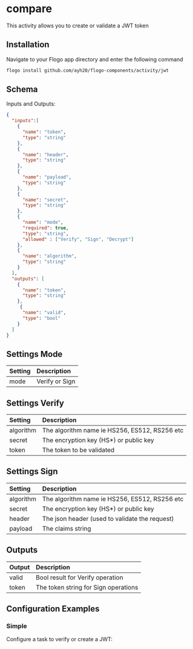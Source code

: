 # compare
This activity allows you to create or validate a JWT token


## Installation

Navigate to your Flogo app directory and enter the following command

```bash
flogo install github.com/ayh20/flogo-components/activity/jwt
```

## Schema
Inputs and Outputs:

```json
{
  "inputs":[
    {
      "name": "token",
      "type": "string"
    },
    {
      "name": "header",
      "type": "string"
    },
    {
      "name": "payload",
      "type": "string"
    },
    {
      "name": "secret",
      "type": "string"
    },
    {
      "name": "mode",
      "required": true,
      "type": "string",
      "allowed" : ["Verify", "Sign", "Decrypt"]
    },
    {
      "name": "algorithm",
      "type": "string"
    }
  ],
  "outputs": [
    {
      "name": "token",
      "type": "string"
    },
     {
      "name": "valid",
      "type": "bool"
    }
  ]
}
```
## Settings Mode
| Setting     | Description       |
|:------------|:------------------|
| mode        | Verify or Sign    |


## Settings Verify
| Setting     | Description                                    |
|:------------|:-----------------------------------------------|
| algorithm   | The algorithm name ie HS256, ES512, RS256 etc  |
| secret      | The encryption key (HS*) or public key         |
| token       | The token to be validated                      |


## Settings Sign
| Setting     | Description                                    |
|:------------|:-----------------------------------------------|
| algorithm   | The algorithm name ie HS256, ES512, RS256 etc  |
| secret      | The encryption key (HS*) or public key         |
| header      | The json header (used to validate the request) |
| payload     | The claims string                              |


## Outputs
| Output      | Description                             |
|:------------|:----------------------------------------|
| valid       | Bool result for Verify operation        |
| token       | The token string for Sign operations    |

## Configuration Examples
### Simple
Configure a task to verify or create a JWT:


